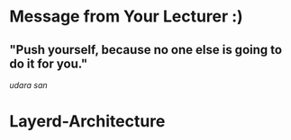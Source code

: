 # Message from Your Lecturer :)
## "Push yourself, because no one else is going to do it for you." 
_udara san_

# Layerd-Architecture
